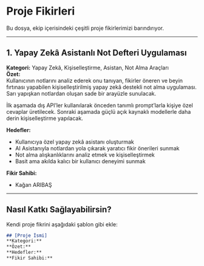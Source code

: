 # Proje Fikirleri
Bu dosya, ekip içerisindeki çeşitli proje fikirlerimizi barındırıyor.

---
## 1. Yapay Zekâ  Asistanlı Not Defteri Uygulaması

**Kategori:** Yapay Zekâ, Kişiselleştirme, Asistan, Not Alma Araçları  
**Özet:**  
Kullanıcının notlarını analiz ederek onu tanıyan, fikirler öneren ve beyin fırtınası yapabilen kişiselleştirilmiş yapay zekâ destekli not alma uygulaması. Sarı yapışkan notlardan oluşan sade bir arayüzle sunulacak.

İlk aşamada dış API’ler kullanılarak önceden tanımlı prompt’larla kişiye özel cevaplar üretilecek. Sonraki aşamada güçlü açık kaynaklı modellerle daha derin kişiselleştirme yapılacak.

**Hedefler:**  
- Kullanıcıya özel yapay zekâ asistanı oluşturmak
- AI Asistanıyla notlardan yola çıkarak yaratıcı fikir önerileri sunmak
- Not alma alışkanlıklarını analiz etmek ve kişiselleştirmek  
- Basit ama akılda kalıcı bir kullanıcı deneyimi sunmak  

**Fikir Sahibi:**  
- Kağan ARIBAŞ
---

## Nasıl Katkı Sağlayabilirsin?
Kendi proje fikrini aşağıdaki şablon gibi ekle:

```markdown
## [Proje İsmi]
**Kategori:**
**Özet:**
**Hedefler:**
**Fikir Sahibi:**
